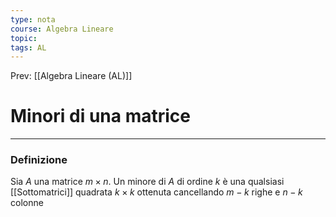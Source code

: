 ```yaml
---
type: nota
course: Algebra Lineare
topic: 
tags: AL
---
```


Prev: [[Algebra Lineare (AL)]]

# Minori di una matrice
---

### Definizione
Sia $A$ una matrice $m \times n$. Un minore di $A$ di ordine $k$ è una qualsiasi
[[Sottomatrici]] quadrata $k \times k$ ottenuta cancellando $m−k$ righe e $n−k$ colonne
